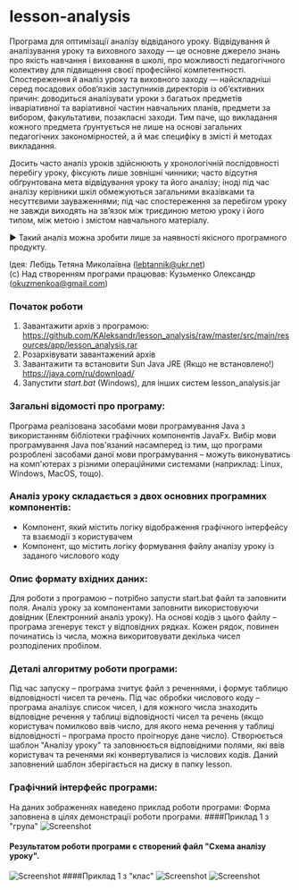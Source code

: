# lesson-analysis
Програма для оптимізації аналізу відвіданого уроку.
 Відвідування й аналізування уроку та виховного заходу — це основне джерело знань про якість навчання і виховання в школі, про можливості педагогічного колективу для підвищення своєї професійної компетентності. 
 Спостереження й аналіз уроку та виховного заходу — найскладніші серед посадових обов’язків заступників директорів із об’єктивних причин: доводиться аналізувати уроки з багатьох предметів інваріативної та варіативної частин навчальних планів, предмети за вибором, факультативи, позакласні заходи. 
 Тим паче, що викладання кожного предмета ґрунтується не лише на основі загальних педагогічних закономірностей, а й має специфіку в змісті й методах викладання.

Досить часто аналіз уроків здійснюють у хронологічній послідовності перебігу уроку, фіксують лише зовнішні чинники; часто відсутня обґрунтована мета відвідування уроку та його аналізу; іноді під час аналізу керівники шкіл обмежуються загальними вказівками та несуттєвими зауваженнями; під час спостереження за перебігом уроку не завжди виходять на зв’язок між триєдиною метою уроку і його типом, між метою і змістом навчального матеріалу.

► Такий аналіз можна зробити лише за наявності якісного програмного продукту.

Ідея: Лебідь Тетяна Миколаївна (lebtannik@ukr.net)      
(c) Над створенням програми працював: Кузьменко Олександр (okuzmenkoa@gmail.com)

### Початок роботи ###
1. Завантажити архів з програмою: https://github.com/KAleksandr/lesson_analysis/raw/master/src/main/resources/app/lesson_analysis.rar
2. Розархівувати завантажений архів
3. Завантажити та встановити Sun Java JRE (Якщо не встановлено!) https://java.com/ru/download/ 
3. Запустити *start.bat* (Windows), для інших систем lesson_analysis.jar

### Загальні відомості про програму: ###
Програма реалізована засобами мови програмування Java з використанням бібліотеки графічних компонентів JavaFx. Вибір мови програмування Java пов'язаний насамперед із тим, що програми розроблені засобами даної мови програмування – можуть виконуватись на комп'ютерах з різними операційними системами (наприклад: Linux, Windows, MacOS, тощо).

### Аналіз уроку складається з двох основних програмних компонентів: ###
- Компонент, який містить логіку відображення графічного інтерфейсу та взаємодії з користувачем
- Компонент, що містить логіку формування файлу аналізу уроку із заданого числового коду

### Опис формату вхідних даних: ###
Для роботи з програмою – потрібно запусти start.bat файл та заповнити поля. Аналіз уроку за компонентами заповнити використовуючи довідник (Електронний аналіз уроку). На основі кодів з цього файлу – програма згенерує текст у відповідних рядках. Кожен рядок, повинен починатись із числа, можна викоритовувати декілька чисел розподілених пробілом. 

### Деталі алгоритму роботи програми: ###
Під час запуску – програма зчитує файл з реченнями, і формує таблицю відповідності чисел та речень. Під час обробки числового коду – програма аналізує список чисел, і для кожного числа знаходить відповідне речення у таблиці відповідності чисел та речень (якщо користувач помилково ввів число, для якого нема речення у таблиці відповідності – програма просто проігнорує дане число). Створюється шаблон "Аналізу уроку" та заповнюється відповідними полями, які ввів користувач та реченями які конвертувалися із числових кодів. Даний заповнений шаблон зберігається на диску в папку lesson.


### Графічний інтерфейс програми: ###
На даних зображеннях наведено приклад роботи програми:
Форма заповнена в цілях демонстрації роботи програми.
####Приклад 1 з "група"
![Screenshot](https://raw.githubusercontent.com/KAleksandr/lesson_analysis/master/src/main/resources/images/lesson_analysis.png)

#### Результатом роботи програми є створений файл "Схема аналізу уроку".

![Screenshot](https://raw.githubusercontent.com/KAleksandr/lesson_analysis/master/src/main/resources/images/analysisLesson.jpg)
####Приклад 1 з "клас"
![Screenshot](https://raw.githubusercontent.com/KAleksandr/lesson_analysis/master/src/main/resources/images/lesson_analysis2.png)
![Screenshot](https://raw.githubusercontent.com/KAleksandr/lesson_analysis/master/src/main/resources/images/analysisLesson2.jpg)